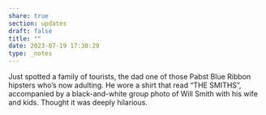 ```yaml
---
share: true
section: updates
draft: false
title: ""
date: 2023-07-19 17:30:29
type: _notes
---
```



Just spotted a family of tourists, the dad one of those Pabst Blue Ribbon hipsters who’s now adulting. He wore a shirt that read “THE SMITHS”, accompanied by a black-and-white group photo of Will Smith with his wife and kids. Thought it was deeply hilarious. 
